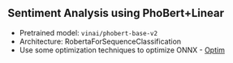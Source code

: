 ## Sentiment Analysis using PhoBert+Linear
- Pretrained model: `vinai/phobert-base-v2`
- Architecture: RobertaForSequenceClassification
- Use some optimization techniques to optimize ONNX - [Optim](https://github.com/huggingface/notebooks/blob/main/examples/onnx-export.ipynb)
